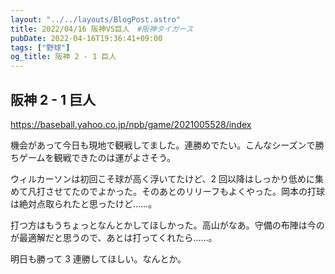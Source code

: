 ```yaml
---
layout: "../../layouts/BlogPost.astro"
title: 2022/04/16 阪神VS巨人　#阪神タイガース
pubDate: 2022-04-16T19:36:41+09:00
tags: ["野球"]
og_title: 阪神 2 - 1 巨人
---
```


## 阪神 2 - 1 巨人

https://baseball.yahoo.co.jp/npb/game/2021005528/index

機会があって今日も現地で観戦してました。連勝めでたい。こんなシーズンで勝ちゲームを観戦できたのは運がよさそう。

ウィルカーソンは初回こそ球が高く浮いてたけど、2 回以降はしっかり低めに集めて凡打させてたのでよかった。そのあとのリリーフもよくやった。岡本の打球は絶対点取られたと思ったけど……。

打つ方はもうちょっとなんとかしてほしかった。高山がなあ。守備の布陣は今のが最適解だと思うので、あとは打ってくれたら……。

明日も勝って 3 連勝してほしい。なんとか。
